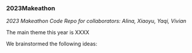### 2023Makeathon
*2023 Makeathon Code Repo for collaborators: Alina, Xiaoyu, Yaqi, Vivian*

The main theme this year is XXXX

We brainstormed the following ideas: 

